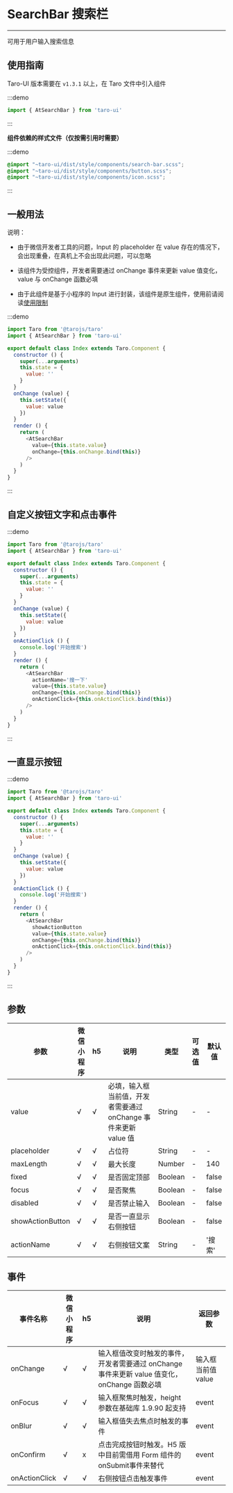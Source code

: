 # SearchBar 搜索栏

---
可用于用户输入搜索信息

## 使用指南

Taro-UI 版本需要在 `v1.3.1` 以上，在 Taro 文件中引入组件

:::demo
```js
import { AtSearchBar } from 'taro-ui'
```
:::

**组件依赖的样式文件（仅按需引用时需要）**

:::demo
```scss
@import "~taro-ui/dist/style/components/search-bar.scss";
@import "~taro-ui/dist/style/components/button.scss";
@import "~taro-ui/dist/style/components/icon.scss";
```
:::

## 一般用法

说明：

* 由于微信开发者工具的问题，Input 的 placeholder 在 value 存在的情况下，会出现重叠，在真机上不会出现此问题，可以忽略

* 该组件为受控组件，开发者需要通过 onChange 事件来更新 value 值变化，value 与 onChange 函数必填

* 由于此组件是基于小程序的 Input 进行封装，该组件是原生组件，使用前请阅读[使用限制](https://developers.weixin.qq.com/miniprogram/dev/component/native-component.html)

:::demo

```js
import Taro from '@tarojs/taro'
import { AtSearchBar } from 'taro-ui'

export default class Index extends Taro.Component {
  constructor () {
    super(...arguments)
    this.state = {
      value: ''
    }
  }
  onChange (value) {
    this.setState({
      value: value
    })
  }
  render () {
    return (
      <AtSearchBar
        value={this.state.value}
        onChange={this.onChange.bind(this)}
      />
    )
  }
}

```

:::

## 自定义按钮文字和点击事件

:::demo

```js
import Taro from '@tarojs/taro'
import { AtSearchBar } from 'taro-ui'

export default class Index extends Taro.Component {
  constructor () {
    super(...arguments)
    this.state = {
      value: ''
    }
  }
  onChange (value) {
    this.setState({
      value: value
    })
  }
  onActionClick () {
    console.log('开始搜索')
  }
  render () {
    return (
      <AtSearchBar
        actionName='搜一下'
        value={this.state.value}
        onChange={this.onChange.bind(this)}
        onActionClick={this.onActionClick.bind(this)}
      />
    )
  }
}
```

:::

## 一直显示按钮

:::demo

```js
import Taro from '@tarojs/taro'
import { AtSearchBar } from 'taro-ui'

export default class Index extends Taro.Component {
  constructor () {
    super(...arguments)
    this.state = {
      value: ''
    }
  }
  onChange (value) {
    this.setState({
      value: value
    })
  }
  onActionClick () {
    console.log('开始搜索')
  }
  render () {
    return (
      <AtSearchBar
        showActionButton
        value={this.state.value}
        onChange={this.onChange.bind(this)}
        onActionClick={this.onActionClick.bind(this)}
      />
    )
  }
}
```

:::

## 参数

| 参数   |  微信小程序 |  h5 | 说明   | 类型    | 可选值 | 默认值   |
| ---   | ----  | ---- | ---- | ------- | ------- | ------ |
| value | √ | √ | 必填，输入框当前值，开发者需要通过 onChange 事件来更新 value 值 | String  | - | - |
| placeholder | √ | √ |  占位符  | String  | - | - |
| maxLength | √ | √ | 最大长度 | Number  | -  | 140 |
| fixed | √ | √ | 是否固定顶部 | Boolean  | -  | false |
| focus | √ | √ | 是否聚焦 | Boolean  | -  | false |
| disabled | √ | √ | 是否禁止输入 | Boolean  | -  | false |
| showActionButton | √ | √ | 是否一直显示右侧按钮 | Boolean  | -  | false |
| actionName | √ | √ | 右侧按钮文案 | String  | -  | '搜索' |

## 事件

| 事件名称 | 微信小程序 |  h5 | 说明          | 返回参数  |
|-------- |----  | ---- |------------- |---------- |
| onChange | √ | √ | 输入框值改变时触发的事件，开发者需要通过 onChange 事件来更新 value 值变化，onChange 函数必填 | 输入框当前值 value  |
| onFocus | √ | √ | 输入框聚焦时触发，height 参数在基础库 1.9.90 起支持 | event  |
| onBlur | √ | √ | 输入框值失去焦点时触发的事件 | event  |
| onConfirm | √ | x  | 点击完成按钮时触发。H5 版中目前需借用 Form 组件的onSubmit事件来替代 | event  |
| onActionClick | √ | √ | 右侧按钮点击触发事件 | event  |
